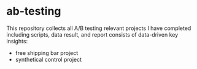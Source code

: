 # ab-testing
This repository collects all A/B testing relevant projects I have completed including scripts, data result, and report consists of data-driven key insights:
- free shipping bar project
- synthetical control project
